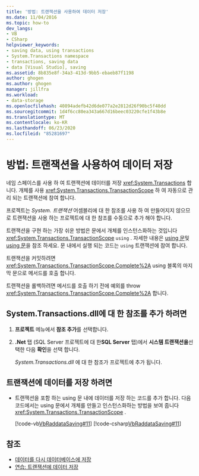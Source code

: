 ```yaml
---
title: '방법: 트랜잭션을 사용하여 데이터 저장'
ms.date: 11/04/2016
ms.topic: how-to
dev_langs:
- VB
- CSharp
helpviewer_keywords:
- saving data, using transactions
- System.Transactions namespace
- transactions, saving data
- data [Visual Studio], saving
ms.assetid: 8b835e8f-34a3-413d-9bb5-ebaeb87f1198
author: ghogen
ms.author: ghogen
manager: jillfra
ms.workload:
- data-storage
ms.openlocfilehash: 40894adefb42d6de077a2e2812d26f90bc5f40dd
ms.sourcegitcommit: 1d4f6cc80ea343a667d16beec03220cfe1f43b8e
ms.translationtype: MT
ms.contentlocale: ko-KR
ms.lasthandoff: 06/23/2020
ms.locfileid: "85281697"
---
```

# <a name="how-to-save-data-by-using-a-transaction"></a>방법: 트랜잭션을 사용하여 데이터 저장

네임 스페이스를 사용 하 여 트랜잭션에 데이터를 저장 <xref:System.Transactions> 합니다. 개체를 사용 <xref:System.Transactions.TransactionScope> 하 여 자동으로 관리 되는 트랜잭션에 참여 합니다.

프로젝트는 *System. 트랜잭션* 어셈블리에 대 한 참조를 사용 하 여 만들어지지 않으므로 트랜잭션을 사용 하는 프로젝트에 대 한 참조를 수동으로 추가 해야 합니다.

트랜잭션을 구현 하는 가장 쉬운 방법은 문에서 개체를 인스턴스화하는 것입니다 <xref:System.Transactions.TransactionScope> `using` . 자세한 내용은 [using 문](/dotnet/visual-basic/language-reference/statements/using-statement)및 [using 문](/dotnet/csharp/language-reference/keywords/using-statement)을 참조 하세요. 문 내에서 실행 되는 코드는 `using` 트랜잭션에 참여 합니다.

트랜잭션을 커밋하려면 <xref:System.Transactions.TransactionScope.Complete%2A> using 블록의 마지막 문으로 메서드를 호출 합니다.

트랜잭션을 롤백하려면 메서드를 호출 하기 전에 예외를 throw <xref:System.Transactions.TransactionScope.Complete%2A> 합니다.

## <a name="to-add-a-reference-to-the-systemtransactionsdll"></a>System.Transactions.dll에 대 한 참조를 추가 하려면

1. **프로젝트** 메뉴에서 **참조 추가**를 선택합니다.

2. **.Net** 탭 (SQL Server 프로젝트에 대 한**SQL Server** 탭)에서 **시스템 트랜잭션을**선택한 다음 **확인**을 선택 합니다.

     *System.Transactions.dll* 에 대 한 참조가 프로젝트에 추가 됩니다.

## <a name="to-save-data-in-a-transaction"></a>트랜잭션에 데이터를 저장 하려면

- 트랜잭션을 포함 하는 using 문 내에 데이터를 저장 하는 코드를 추가 합니다. 다음 코드에서는 using 문에서 개체를 만들고 인스턴스화하는 방법을 보여 줍니다 <xref:System.Transactions.TransactionScope> .

     [!code-vb[VbRaddataSaving#11](../data-tools/codesnippet/VisualBasic/save-data-by-using-a-transaction_1.vb)]
     [!code-csharp[VbRaddataSaving#11](../data-tools/codesnippet/CSharp/save-data-by-using-a-transaction_1.cs)]

## <a name="see-also"></a>참조

- [데이터를 다시 데이터베이스에 저장](../data-tools/save-data-back-to-the-database.md)
- [연습: 트랜잭션에 데이터 저장](../data-tools/save-data-in-a-transaction.md)
